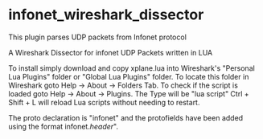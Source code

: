 # infonet_wireshark_dissector
This plugin parses UDP packets from Infonet protocol

A Wireshark Dissector for infonet UDP Packets written in LUA

To install simply download and copy xplane.lua into Wireshark's "Personal Lua Plugins" folder or "Global Lua Plugins" folder.
To locate this folder in Wireshark goto Help -> About -> Folders Tab.
To check if the script is loaded goto Help -> About -> Plugins. The Type will be "lua script"
Ctrl + Shift + L will reload Lua scripts without needing to restart.

The proto declaration is "infonet" and the protofields have been added using the format infonet.$header$".
